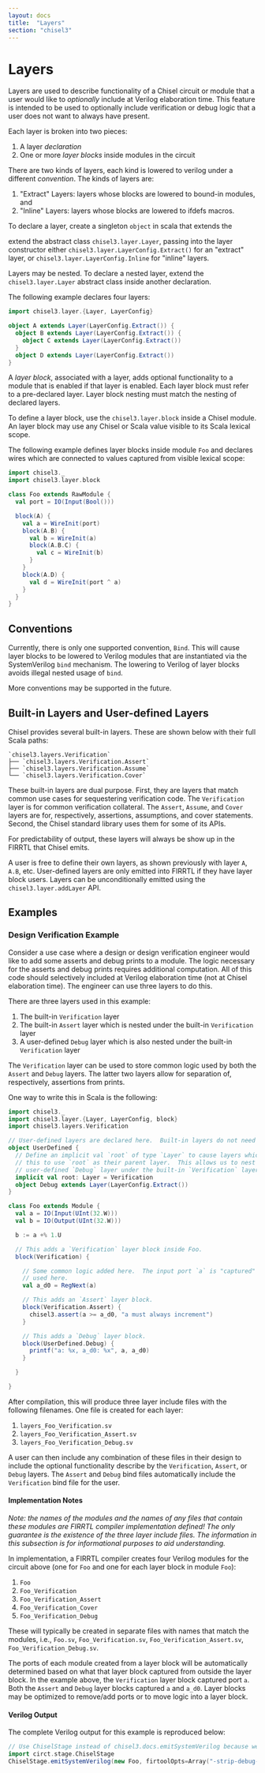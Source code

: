 ```yaml
---
layout: docs
title:  "Layers"
section: "chisel3"
---
```


# Layers

Layers are used to describe functionality of a Chisel circuit or module that a
user would like to _optionally_ include at Verilog elaboration time.  This
feature is intended to be used to optionally include verification or debug logic
that a user does not want to always have present.

Each layer is broken into two pieces:

1. A layer _declaration_
1. One or more _layer blocks_ inside modules in the circuit

There are two kinds of layers, each kind is lowered to verilog under a different
_convention_. The kinds of layers are:

1. "Extract" Layers: layers whose blocks are lowered to bound-in modules, and
2. "Inline" Layers: layers whose blocks are lowered to ifdefs macros.

To declare a layer, create a singleton `object` in scala that extends the

extend the abstract class `chisel3.layer.Layer`, passing into the layer
constructor either `chisel3.layer.LayerConfig.Extract()` for an "extract" layer,
or `chisel3.layer.LayerConfig.Inline` for "inline" layers.

Layers may be nested. To declare a nested layer, extend the
`chisel3.layer.Layer` abstract class inside another declaration.

The following example declares four layers:

```scala mdoc:silent
import chisel3.layer.{Layer, LayerConfig}

object A extends Layer(LayerConfig.Extract()) {
  object B extends Layer(LayerConfig.Extract()) {
    object C extends Layer(LayerConfig.Extract())
  }
  object D extends Layer(LayerConfig.Extract())
}
```

A _layer block_, associated with a layer, adds optional functionality to a
module that is enabled if that layer is enabled.  Each layer block must refer to
a pre-declared layer.  Layer block nesting must match the nesting of declared
layers.

To define a layer block, use the `chisel3.layer.block` inside a Chisel module.
An layer block may use any Chisel or Scala value visible to its Scala lexical
scope.

The following example defines layer blocks inside module `Foo` and declares
wires which are connected to values captured from visible lexical scope:

```scala mdoc:silent
import chisel3._
import chisel3.layer.block

class Foo extends RawModule {
  val port = IO(Input(Bool()))

  block(A) {
    val a = WireInit(port)
    block(A.B) {
      val b = WireInit(a)
      block(A.B.C) {
        val c = WireInit(b)
      }
    }
    block(A.D) {
      val d = WireInit(port ^ a)
    }
  }
}
```

## Conventions

Currently, there is only one supported convention, `Bind`.  This will cause layer
blocks to be lowered to Verilog modules that are instantiated via the
SystemVerilog `bind` mechanism.  The lowering to Verilog of layer blocks avoids
illegal nested usage of `bind`.

More conventions may be supported in the future.

## Built-in Layers and User-defined Layers

Chisel provides several built-in layers.  These are shown below with their full
Scala paths:

```
`chisel3.layers.Verification`
├── `chisel3.layers.Verification.Assert`
├── `chisel3.layers.Verification.Assume`
└── `chisel3.layers.Verification.Cover`
```

These built-in layers are dual purpose.  First, they are layers that match
common use cases for sequestering verification code.  The `Verification` layer
is for common verification collateral.  The `Assert`, `Assume`, and `Cover`
layers are for, respectively, assertions, assumptions, and cover statements.
Second, the Chisel standard library uses them for some of its APIs.

For predictability of output, these layers will always be show up in the FIRRTL
that Chisel emits.

A user is free to define their own layers, as shown previously with layer `A`,
`A.B`, etc.  User-defined layers are only emitted into FIRRTL if they have layer
block users.  Layers can be unconditionally emitted using the
`chisel3.layer.addLayer` API.

## Examples

### Design Verification Example

Consider a use case where a design or design verification engineer would like to
add some asserts and debug prints to a module.  The logic necessary for the
asserts and debug prints requires additional computation.  All of this code
should selectively included at Verilog elaboration time (not at Chisel
elaboration time).  The engineer can use three layers to do this.

There are three layers used in this example:

1. The built-in `Verification` layer
1. The built-in `Assert` layer which is nested under the built-in `Verification`
   layer
1. A user-defined `Debug` layer which is also nested under the built-in
   `Verification` layer

The `Verification` layer can be used to store common logic used by both the
`Assert` and `Debug` layers.  The latter two layers allow for separation of,
respectively, assertions from prints.

One way to write this in Scala is the following:

```scala mdoc:reset:silent
import chisel3._
import chisel3.layer.{Layer, LayerConfig, block}
import chisel3.layers.Verification

// User-defined layers are declared here.  Built-in layers do not need to be declared.
object UserDefined {
  // Define an implicit val `root` of type `Layer` to cause layers which can see
  // this to use `root` as their parent layer.  This allows us to nest the
  // user-defined `Debug` layer under the built-in `Verification` layer.
  implicit val root: Layer = Verification
  object Debug extends Layer(LayerConfig.Extract())
}

class Foo extends Module {
  val a = IO(Input(UInt(32.W)))
  val b = IO(Output(UInt(32.W)))

  b := a +% 1.U

  // This adds a `Verification` layer block inside Foo.
  block(Verification) {

    // Some common logic added here.  The input port `a` is "captured" and
    // used here.
    val a_d0 = RegNext(a)

    // This adds an `Assert` layer block.
    block(Verification.Assert) {
      chisel3.assert(a >= a_d0, "a must always increment")
    }

    // This adds a `Debug` layer block.
    block(UserDefined.Debug) {
      printf("a: %x, a_d0: %x", a, a_d0)
    }

  }

}

```

After compilation, this will produce three layer include files with the
following filenames.  One file is created for each layer:

1. `layers_Foo_Verification.sv`
1. `layers_Foo_Verification_Assert.sv`
1. `layers_Foo_Verification_Debug.sv`

A user can then include any combination of these files in their design to
include the optional functionality describe by the `Verification`, `Assert`, or
`Debug` layers.  The `Assert` and `Debug` bind files automatically include the
`Verification` bind file for the user.

#### Implementation Notes

_Note: the names of the modules and the names of any files that contain these
modules are FIRRTL compiler implementation defined!  The only guarantee is the
existence of the three layer include files.  The information in this subsection
is for informational purposes to aid understanding._

In implementation, a FIRRTL compiler creates four Verilog modules for the
circuit above (one for `Foo` and one for each layer block in module `Foo`):

1. `Foo`
1. `Foo_Verification`
1. `Foo_Verification_Assert`
1. `Foo_Verification_Cover`
1. `Foo_Verification_Debug`

These will typically be created in separate files with names that match the
modules, i.e., `Foo.sv`, `Foo_Verification.sv`, `Foo_Verification_Assert.sv`,
`Foo_Verification_Debug.sv`.

The ports of each module created from a layer block will be automatically
determined based on what that layer block captured from outside the layer block.
In the example above, the `Verification` layer block captured port `a`.  Both
the `Assert` and `Debug` layer blocks captured `a` and `a_d0`.  Layer blocks may
be optimized to remove/add ports or to move logic into a layer block.

#### Verilog Output

The complete Verilog output for this example is reproduced below:

```scala mdoc:verilog
// Use ChiselStage instead of chisel3.docs.emitSystemVerilog because we want layers printed here (obviously)
import circt.stage.ChiselStage
ChiselStage.emitSystemVerilog(new Foo, firtoolOpts=Array("-strip-debug-info", "-disable-all-randomization"))
```
